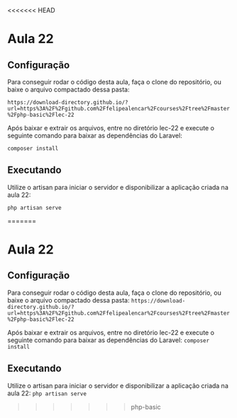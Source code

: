 <<<<<<< HEAD
# Aula 22
## Configuração
Para conseguir rodar o código desta aula, faça o clone do repositório, ou baixe o arquivo compactado dessa pasta:

```https://download-directory.github.io/?url=https%3A%2F%2Fgithub.com%2Ffelipealencar%2Fcourses%2Ftree%2Fmaster%2Fphp-basic%2Flec-22```

Após baixar e extrair os arquivos, entre no diretório lec-22 e execute o seguinte comando para baixar as dependências do Laravel:

```composer install```

## Executando
Utilize o artisan para iniciar o servidor e disponibilizar a aplicação criada na aula 22:

```php artisan serve```

=======
# Aula 22
## Configuração
Para conseguir rodar o código desta aula, faça o clone do repositório, ou baixe o arquivo compactado dessa pasta:
```https://download-directory.github.io/?url=https%3A%2F%2Fgithub.com%2Ffelipealencar%2Fcourses%2Ftree%2Fmaster%2Fphp-basic%2Flec-22```

Após baixar e extrair os arquivos, entre no diretório lec-22 e execute o seguinte comando para baixar as dependências do Laravel:
```composer install```

## Executando
Utilize o artisan para iniciar o servidor e disponibilizar a aplicação criada na aula 22:
```php artisan serve``` 

>>>>>>> php-basic
